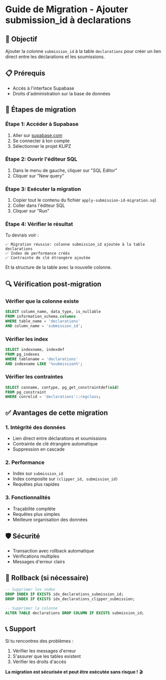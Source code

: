# Guide de Migration - Ajouter submission_id à declarations

## 🎯 Objectif
Ajouter la colonne `submission_id` à la table `declarations` pour créer un lien direct entre les déclarations et les soumissions.

## 📋 Prérequis
- Accès à l'interface Supabase
- Droits d'administration sur la base de données

## 🚀 Étapes de migration

### Étape 1: Accéder à Supabase
1. Aller sur [supabase.com](https://supabase.com)
2. Se connecter à ton compte
3. Sélectionner le projet KLIPZ

### Étape 2: Ouvrir l'éditeur SQL
1. Dans le menu de gauche, cliquer sur "SQL Editor"
2. Cliquer sur "New query"

### Étape 3: Exécuter la migration
1. Copier tout le contenu du fichier `apply-submission-id-migration.sql`
2. Coller dans l'éditeur SQL
3. Cliquer sur "Run"

### Étape 4: Vérifier le résultat
Tu devrais voir :
```
✅ Migration réussie: colonne submission_id ajoutée à la table declarations
✅ Index de performance créés
✅ Contrainte de clé étrangère ajoutée
```

Et la structure de la table avec la nouvelle colonne.

## 🔍 Vérification post-migration

### Vérifier que la colonne existe
```sql
SELECT column_name, data_type, is_nullable 
FROM information_schema.columns 
WHERE table_name = 'declarations' 
AND column_name = 'submission_id';
```

### Vérifier les index
```sql
SELECT indexname, indexdef 
FROM pg_indexes 
WHERE tablename = 'declarations' 
AND indexname LIKE '%submission%';
```

### Vérifier les contraintes
```sql
SELECT conname, contype, pg_get_constraintdef(oid) 
FROM pg_constraint 
WHERE conrelid = 'declarations'::regclass;
```

## ✅ Avantages de cette migration

### 1. Intégrité des données
- Lien direct entre déclarations et soumissions
- Contrainte de clé étrangère automatique
- Suppression en cascade

### 2. Performance
- Index sur `submission_id`
- Index composite sur `(clipper_id, submission_id)`
- Requêtes plus rapides

### 3. Fonctionnalités
- Traçabilité complète
- Requêtes plus simples
- Meilleure organisation des données

## 🛡️ Sécurité
- Transaction avec rollback automatique
- Vérifications multiples
- Messages d'erreur clairs

## 🔄 Rollback (si nécessaire)
```sql
-- Supprimer les index
DROP INDEX IF EXISTS idx_declarations_submission_id;
DROP INDEX IF EXISTS idx_declarations_clipper_submission;

-- Supprimer la colonne
ALTER TABLE declarations DROP COLUMN IF EXISTS submission_id;
```

## 📞 Support
Si tu rencontres des problèmes :
1. Vérifier les messages d'erreur
2. S'assurer que les tables existent
3. Vérifier les droits d'accès

**La migration est sécurisée et peut être exécutée sans risque !** 🎬 